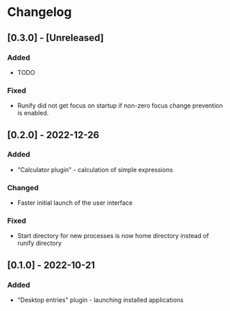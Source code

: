 # Changelog

## [0.3.0] - [Unreleased]

### Added

- TODO

### Fixed

- Runify did not get focus on startup if non-zero focus change prevention is enabled.

## [0.2.0] - 2022-12-26

### Added

- "Calculator plugin" - calculation of simple expressions

### Changed

- Faster initial launch of the user interface

### Fixed

- Start directory for new processes is now home directory instead of runify directory

## [0.1.0] - 2022-10-21

### Added

- "Desktop entries" plugin - launching installed applications
